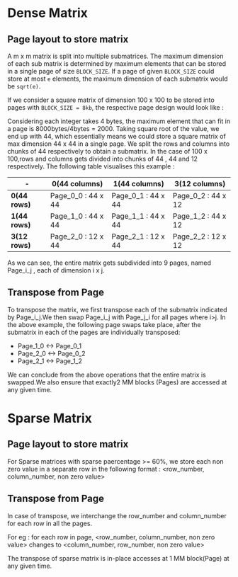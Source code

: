 # Dense Matrix
## Page layout to store matrix
A m x m matrix is split into multiple submatrices. The maximum dimension of each sub matrix is determined by maximum elements that can be stored in a single page of size ```BLOCK_SIZE```. If a page of given ```BLOCK_SIZE``` could store at most ``` e ``` elements, the maximum dimension of each submatrix would be ```sqrt(e)```. 

If we consider a square matrix of dimension 100 x 100 to be stored into pages with ```BLOCK_SIZE = 8kb```, the respective page design would look like : 

Considering each integer takes 4 bytes, the maximum element that can fit in a page is 8000bytes/4bytes = 2000. Taking square root of the value, we end up with 44, which essentially means we could store a square matrix of max dimension 44 x 44 in a single page. We split the rows and columns into chunks of 44 respectively to obtain a submatrix. In the case of 100 x 100,rows and columns gets divided into chunks of 44 , 44 and 12 respectively. The following table visualises this example :


| -                   |  0(44 columns)     |  1(44 columns)   |3(12 columns)     | 
| -----------         | -----------        | -----------      | -----------      |
| **0(44 rows)**      | Page_0_0 : 44 x 44 |Page_0_1 : 44 x 44|Page_0_2 : 44 x 12|
| **1(44 rows)**      | Page_1_0 : 44 x 44 |Page_1_1 : 44 x 44|Page_1_2 : 44 x 12|
| **3(12 rows)**      | Page_2_0 : 12 x 44 |Page_2_1 : 12 x 44|Page_2_2 : 12 x 12|

As we can see, the entire matrix gets subdivided into 9 pages, named Page_i_j , each of dimension i x j.

## Transpose from Page
To transpose the matrix, we first transpose each of the submatrix indicated by Page_i_j.We then swap Page_i_j with Page_j_i for all pages where i>j.
In the above example, the following page swaps take place, after the submatrix in each of the pages are individually transposed:
* Page_1_0 <-> Page_0_1
* Page_2_0 <-> Page_0_2
* Page_2_1 <-> Page_1_2

We can conclude from the above operations that the entire matrix is swapped.We also ensure that exactly2 MM blocks (Pages) are accessed at any given time.

# Sparse Matrix
## Page layout to store matrix
For Sparse matrices with sparse paercentage >= 60%, we store each non zero value in a separate row in the following format :
<row_number, column_number, non zero value>

## Transpose from Page
In case of transpose, we interchange the row_number and column_number for each row in all the pages.

For eg :
for each row in page,
<row_number, column_number, non zero value> changes to <column_number, row_number, non zero value>

The transpose of sparse matrix is in-place accesses at 1 MM block(Page) at any given time.

